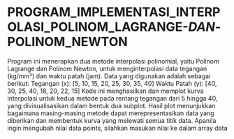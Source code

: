 # PROGRAM_IMPLEMENTASI_INTERPOLASI_POLINOM_LAGRANGE-_DAN_-POLINOM_NEWTON
Program ini menerapkan dua metode interpolasi polinomial, yaitu Polinom Lagrange dan Polinom Newton, untuk menginterpolasi data tegangan (kg/mm²) dan waktu patah (jam). Data yang digunakan adalah sebagai berikut:
Tegangan (x): [5, 10, 15, 20, 25, 30, 35, 40]
Waktu Patah (y): [40, 30, 25, 40, 18, 20, 22, 15]
Kode ini menghasilkan dan memplot kurva interpolasi untuk kedua metode pada rentang tegangan dari 5 hingga 40, yang divisualisasikan dalam bentuk dua subplot. Hasil plot menunjukkan bagaimana masing-masing metode dapat merepresentasikan data yang diberikan dan membentuk kurva yang melewati semua titik data. 
Apanila ingin mengubah nilai data points, silahkan masukan nilai ke dalam array data
